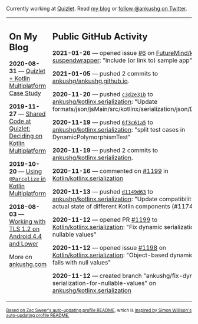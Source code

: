 Currently working at [Quizlet](https://quizlet.com/). Read [my blog](https://ankushg.com/) or [follow @ankushg on Twitter](https://twitter.com/ankushg).

<table><tr><td valign="top" width="40%">

## On My Blog
<!-- blog starts -->
**2020-08-31** — [Quizlet + Kotlin Multiplatform Case Study](https://ankushg.com/posts/quizlet-kotlin-multiplatform-case-study/)

**2019-11-27** — [Shared Code at Quizlet: Deciding on Kotlin Multiplatform](https://ankushg.com/posts/shared-code-kotlin-multiplatform/)

**2019-10-20** — [Using `@Parcelize` in Kotlin Multiplatform](https://ankushg.com/posts/multiplatform-parcelize/)

**2018-08-03** — [Working with TLS 1.2 on Android 4.4 and Lower](https://ankushg.com/posts/tls-1.2-on-android/)
<!-- blog ends -->
More on [ankushg.com](https://ankushg.com/)
</td><td valign="top" width="60%">

## Public GitHub Activity
<!-- githubActivity starts -->
**2021-01-26** — opened issue [#6](https://github.com/FutureMind/kmm-ios-suspendwrapper/issues/6) on [FutureMind/kmm-ios-suspendwrapper](https://api.github.com/repos/FutureMind/kmm-ios-suspendwrapper): "Include (or link to) sample app"

**2021-01-05** — pushed 2 commits to [ankushg/ankushg.github.io](https://api.github.com/repos/ankushg/ankushg.github.io).

**2020-11-20** — pushed [`c3d2e31b`](https://github.com/ankushg/kotlinx.serialization/commit/c3d2e31b8670f87c53ea8ae26c8c1c2240cb674f) to [ankushg/kotlinx.serialization](https://api.github.com/repos/ankushg/kotlinx.serialization): "Update formats/json/jsMain/src/kotlinx/serialization/json/Dynamics.kt"

**2020-11-19** — pushed [`6f3c61a5`](https://github.com/ankushg/kotlinx.serialization/commit/6f3c61a559eee00185cc8038581c26d6bb58c610) to [ankushg/kotlinx.serialization](https://api.github.com/repos/ankushg/kotlinx.serialization): "split test cases in DynamicPolymorphismTest"

**2020-11-19** — pushed 2 commits to [ankushg/kotlinx.serialization](https://api.github.com/repos/ankushg/kotlinx.serialization).

**2020-11-16** — commented on [#1199](https://github.com/Kotlin/kotlinx.serialization/pull/1199#issuecomment-728317001) in [Kotlin/kotlinx.serialization](https://api.github.com/repos/Kotlin/kotlinx.serialization)

**2020-11-13** — pushed [`d1149d63`](https://github.com/ankushg/kotlinx.serialization/commit/d1149d63492679ff38bf0966ff4d9909ff4960fb) to [ankushg/kotlinx.serialization](https://api.github.com/repos/ankushg/kotlinx.serialization): "Update compatibility policy with actual state of different Kotlin components (#1174)"

**2020-11-12** — opened PR [#1199](https://github.com/Kotlin/kotlinx.serialization/pull/1199) to [Kotlin/kotlinx.serialization](https://api.github.com/repos/Kotlin/kotlinx.serialization): "Fix dynamic serialization for nullable values"

**2020-11-12** — opened issue [#1198](https://github.com/Kotlin/kotlinx.serialization/issues/1198) on [Kotlin/kotlinx.serialization](https://api.github.com/repos/Kotlin/kotlinx.serialization): "Object-based dynamic encoding fails with null values"

**2020-11-12** — created branch "ankushg/fix-dynamic-serialization-for-nullable-values" on [ankushg/kotlinx.serialization](https://api.github.com/repos/ankushg/kotlinx.serialization)
<!-- githubActivity ends -->
</td></tr></table>

<sub><a href="https://github.com/ZacSweers/ZacSweers">Based on Zac Sweer's auto-updating profile README</a>, which is <a href="https://simonwillison.net/2020/Jul/10/self-updating-profile-readme/">inspired by Simon Willison's auto-updating profile README.</a></sub>
